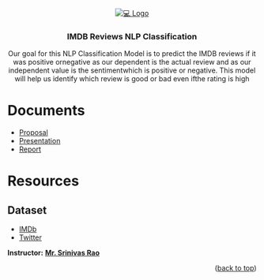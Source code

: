 


<!-- PROJECT LOGO -->
<br />
<p align="center">
  <a href="https://github.com/Ali-Altamimi/SDAIA_Natural_Language_Processing">
    <img src="https://thumbs.dreamstime.com/t/banner-shoulder-x-ray-blue-tone-part-rib-130883110.jpg" alt="💻 Logo">
  </a>

  <h3 align="center">IMDB Reviews NLP Classification</h3>

  <p align="center">
Our goal for this NLP Classification Model is to predict the IMDB reviews if it was positive ornegative as our dependent is the actual review and as our independent value is the sentimentwhich is positive or negative. This model will help us identify which review is good or bad even ifthe rating is high</p>
</p>

# Documents
- [Proposal](./doc/Proposal.ipynb)
- [Presentation](./doc/Presentation.pdf)
- [Report](./doc/Report.pdf)



# Resources
## Dataset
-  [IMDb]()
-  [Twitter]()

**Instructor:** [**Mr. Srinivas Rao**](https://www.linkedin.com/in/srinivas-rao-52068382/)

<p align="right">(<a href="#top">back to top</a>)</p> 
